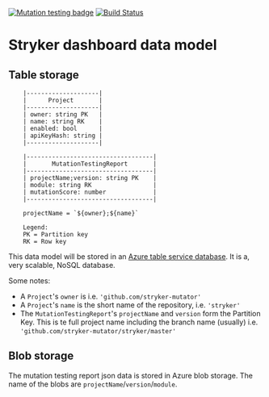 [![Mutation testing badge](https://img.shields.io/endpoint?style=flat&url=https%3A%2F%2Fbadge-api.stryker-mutator.io%2Fgithub.com%2Fstryker-mutator%2Fstryker-dashboard%2Fmaster%3Fmodule%3Ddata-access)](https://badge-api.stryker-mutator.io/github.com/stryker-mutator/stryker-dashboard/master?module=data-access)
[![Build Status](https://github.com/stryker-mutator/stryker-dashboard/workflows/CI/badge.svg)](https://github.com/stryker-mutator/stryker-dashboard/actions?workflow=CI)

# Stryker dashboard data model

## Table storage

```
    |--------------------|
    |      Project       |
    |--------------------|
    | owner: string PK   |
    | name: string RK    |
    | enabled: bool      |
    | apiKeyHash: string |
    |--------------------|

    |-----------------------------------|
    |       MutationTestingReport       |
    |-----------------------------------|
    | projectName;version: string PK    |
    | module: string RK                 |
    | mutationScore: number             |
    |-----------------------------------|

    projectName = `${owner};${name}`

    Legend:
    PK = Partition key
    RK = Row key
```

This data model will be stored in an [Azure table service database](https://docs.microsoft.com/en-us/rest/api/storageservices/Understanding-the-Table-Service-Data-Model?redirectedfrom=MSDN).
It is a, very scalable, NoSQL database.

Some notes:

- A `Project`'s `owner` is i.e. `'github.com/stryker-mutator'`
- A `Project`'s `name` is the short name of the repository, i.e. `'stryker'`
- The `MutationTestingReport`'s `projectName` and `version` form the Partition Key. This is te full project name including the branch name (usually) i.e. `'github.com/stryker-mutator/stryker/master'`

## Blob storage

The mutation testing report json data is stored in Azure blob storage. The name of the blobs are `projectName`/`version`/`module`.
